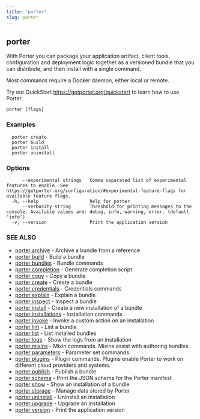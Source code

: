 ```yaml
---
title: "porter"
slug: porter
---
```


## porter

With Porter you can package your application artifact, client tools, configuration and deployment logic together as a versioned bundle that you can distribute, and then install with a single command.

Most commands require a Docker daemon, either local or remote.

Try our QuickStart https://getporter.org/quickstart to learn how to use Porter.

```
porter [flags]
```

### Examples

```
  porter create
  porter build
  porter install
  porter uninstall
```

### Options

```
      --experimental strings   Comma separated list of experimental features to enable. See https://getporter.org/configuration/#experimental-feature-flags for available feature flags.
  -h, --help                   help for porter
      --verbosity string       Threshold for printing messages to the console. Available values are: debug, info, warning, error. (default "info")
  -v, --version                Print the application version
```

### SEE ALSO

- [porter archive](/cli/porter_archive/) - Archive a bundle from a reference
- [porter build](/cli/porter_build/) - Build a bundle
- [porter bundles](/cli/porter_bundles/) - Bundle commands
- [porter completion](/cli/porter_completion/) - Generate completion script
- [porter copy](/cli/porter_copy/) - Copy a bundle
- [porter create](/cli/porter_create/) - Create a bundle
- [porter credentials](/cli/porter_credentials/) - Credentials commands
- [porter explain](/cli/porter_explain/) - Explain a bundle
- [porter inspect](/cli/porter_inspect/) - Inspect a bundle
- [porter install](/cli/porter_install/) - Create a new installation of a bundle
- [porter installations](/cli/porter_installations/) - Installation commands
- [porter invoke](/cli/porter_invoke/) - Invoke a custom action on an installation
- [porter lint](/cli/porter_lint/) - Lint a bundle
- [porter list](/cli/porter_list/) - List installed bundles
- [porter logs](/cli/porter_logs/) - Show the logs from an installation
- [porter mixins](/cli/porter_mixins/) - Mixin commands. Mixins assist with authoring bundles.
- [porter parameters](/cli/porter_parameters/) - Parameter set commands
- [porter plugins](/cli/porter_plugins/) - Plugin commands. Plugins enable Porter to work on different cloud providers and systems.
- [porter publish](/cli/porter_publish/) - Publish a bundle
- [porter schema](/cli/porter_schema/) - Print the JSON schema for the Porter manifest
- [porter show](/cli/porter_show/) - Show an installation of a bundle
- [porter storage](/cli/porter_storage/) - Manage data stored by Porter
- [porter uninstall](/cli/porter_uninstall/) - Uninstall an installation
- [porter upgrade](/cli/porter_upgrade/) - Upgrade an installation
- [porter version](/cli/porter_version/) - Print the application version
